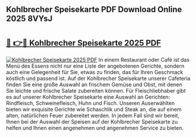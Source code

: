 ## Kohlbrecher Speisekarte PDF Download Online 2025 8VYsJ

# <h2><a href="http://gc9ohr.nevu.top/?p=Kohlbrecher+Speisekarte">🔗 👉🔴 Kohlbrecher Speisekarte 2025 PDF</a></h2>

[![Kohlbrecher Speisekarte 2025 PDF](https://i.imgur.com/dBaPXMq.png)](http://gc9ohr.nevu.top/?p=Kohlbrecher+Speisekarte)
In einem Restaurant oder Café ist das Menü des Essens nicht nur eine Liste der angebotenen Gerichte, sondern auch eine Gelegenheit für Sie, etwas zu finden, das für Ihren Geschmack köstlich und passend ist. Auf der Kohlbrecher Speisekarte unserer Cafeteria finden Sie eine große Auswahl an frischem Gemüse und Obst, mit denen Sie leichte und frische Salate zubereiten können. Für Fleischliebhaber gibt es auf unserer Kohlbrecher Speisekarte eine Auswahl an Gerichten: Rindfleisch, Schweinefleisch, Huhn und Fisch. Unseren Auserwählten bieten wir exquisite Gerichte wie Schaschlik und Steak an, die auf einem alten, natürlichen Feuer zubereitet werden. In jedem Fall sind wir bereit, Ihnen bei der Auswahl der Speisen auf der Kohlbrecher Speisekarte zu helfen und Ihnen einen angenehmen und angenehmen Service zu bieten.
